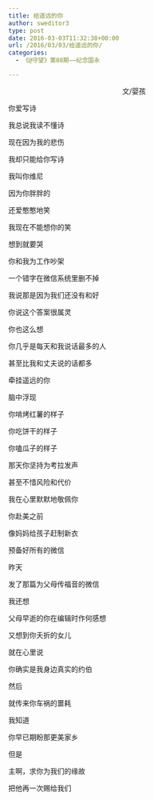 ```yaml
---
title: 给遥远的你
author: sweditor3
type: post
date: 2016-03-03T11:32:38+00:00
url: /2016/03/03/给遥远的你/
categories:
  - 《@守望》第88期——纪念国永

---
```

<p style="text-align: center;">
  文/婴孩
</p>

你爱写诗
	  
我总说我读不懂诗
	  
现在因为我的悲伤
	  
我却只能给你写诗 

我叫你维尼
	  
因为你胖胖的
	  
还爱憨憨地笑
	  
我现在不能想你的笑
	  
想到就要哭 

你和我为工作吵架
	  
一个错字在微信系统里删不掉
	  
我说那是因为我们还没有和好
	  
你说这个答案很属灵
	  
你也这么想
	  
你几乎是每天和我说话最多的人
	  
甚至比我和丈夫说的话都多 

牵挂遥远的你
	  
脑中浮现
	  
你啃烤红薯的样子
	  
你吃饼干的样子
	  
你嗑瓜子的样子 

那天你坚持为考拉发声
	  
甚至不惜风险和代价
	  
我在心里默默地敬佩你
	  
你赴美之前
	  
像妈妈给孩子赶制新衣
	  
预备好所有的微信
	  
昨天
	  
发了那篇为父母传福音的微信
	  
我还想
	  
父母早逝的你在编辑时作何感想
	  
又想到你夭折的女儿
	  
就在心里说
	  
你确实是我身边真实的约伯
	  
然后
	  
就传来你车祸的噩耗 

我知道
	  
你早已期盼那更美家乡
	  
但是
	  
主啊，求你为我们的缘故
	  
把他再一次赐给我们